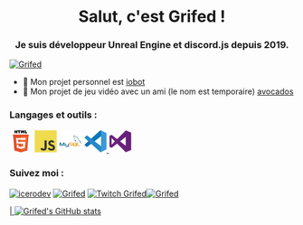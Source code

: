 <h1 align="center">Salut, c'est Grifed !</h1>

<h3 align="center">Je suis développeur Unreal Engine et discord.js depuis 2019.</h3>

<p align="left"> <a href="https://twitter.com/Grifed_" target="blank"><img src="https://img.shields.io/twitter/follow/Grifed_?logo=twitter&style=for-the-badge" alt="Grifed" /></a> </p>

- 🚧 Mon projet personnel est [iobot](https://top.gg/bot/699257396983496724)
- 🚧 Mon projet de jeu vidéo avec un ami (le nom est temporaire) [avocados](https://discord.gg/5SMUu6UdvE)

<h3>Langages et outils :</h3>

<p><a href="https://www.w3.org/html/" target="_blank"> <img src="https://raw.githubusercontent.com/devicons/devicon/master/icons/html5/html5-original-wordmark.svg" alt="html5" width="40" height="40"/></a> <a href="https://developer.mozilla.org/en-US/docs/Web/JavaScript" target="_blank"> <img src="https://raw.githubusercontent.com/devicons/devicon/master/icons/javascript/javascript-original.svg" alt="javascript" width="40" height="40"/></a> <a href="https://www.mysql.com/" target="_blank"> <img src="https://raw.githubusercontent.com/devicons/devicon/master/icons/mysql/mysql-original-wordmark.svg" alt="mysql" width="40" height="40"/></a> <a href="https://code.visualstudio.com/" target="_blank"> <img src="https://raw.githubusercontent.com/devicons/devicon/master/icons/vscode/vscode-original.svg" alt="Visual Studio Code" width="40" height="40"/></a><a href="https://visualstudio.com/" target="_blank"> <img src="https://raw.githubusercontent.com/devicons/devicon/master/icons/visualstudio/visualstudio-plain.svg" alt="Visual Studio" width="40" height="40"/></a></p>


<h3 align="left">Suivez moi :</h3>

<p align="left">
    <a href="https://twitter.com/Grifed_" target="blank"><img align="center" src="https://cdn.icon-icons.com/icons2/122/PNG/512/twitter_socialnetwork_20007.png" alt="icerodev" height="40" /></a> <a href="https://discord.com/users/406119345543053333" target="blank"><img align="center" src="https://discord.com/assets/145dc557845548a36a82337912ca3ac5.svg" alt="Grifed" height="40" /></a> <a href="https://www.twitch.tv/Grifed_" target="blank"><img align="center" src="https://cdn.icon-icons.com/icons2/2407/PNG/512/twitch_icon_146123.png" alt="Twitch Grifed" height="40" /></a><a href="https://discord.gg/f8bHxkfbp4" target="blank"><img align="center" src="https://cdn.icon-icons.com/icons2/2108/PNG/512/discord_icon_130958.png" alt="Grifed" height="40" />
</p>

| ![Grifed's GitHub stats](https://github-readme-stats.vercel.app/api?username=Grifed-source&show_icons=true&theme=radical)
